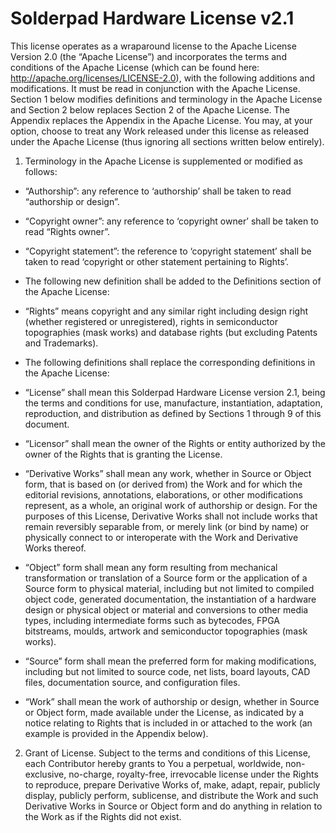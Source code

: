 # Solderpad Hardware License v2.1

This license operates as a wraparound license to the Apache License Version 2.0
(the “Apache License”) and incorporates the terms and conditions of the Apache
License (which can be found here: http://apache.org/licenses/LICENSE-2.0), with
the following additions and modifications. It must be read in conjunction with
the Apache License. Section 1 below modifies definitions and terminology in the
Apache License and Section 2 below replaces Section 2 of the Apache License. The
Appendix replaces the Appendix in the Apache License. You may, at your option,
choose to treat any Work released under this license as released under the
Apache License (thus ignoring all sections written below entirely).

1. Terminology in the Apache License is supplemented or modified as follows:

- “Authorship”: any reference to ‘authorship’ shall be taken to read “authorship
  or design”.

- “Copyright owner”: any reference to ‘copyright owner’ shall be taken to read
  “Rights owner”.

- “Copyright statement”: the reference to ‘copyright statement’ shall be taken
  to read ‘copyright or other statement pertaining to Rights’.

- The following new definition shall be added to the Definitions section of the
  Apache License:

- “Rights” means copyright and any similar right including design right (whether
  registered or unregistered), rights in semiconductor topographies (mask works)
  and database rights (but excluding Patents and Trademarks).

- The following definitions shall replace the corresponding definitions in the
  Apache License:

- “License” shall mean this Solderpad Hardware License version 2.1, being the
  terms and conditions for use, manufacture, instantiation, adaptation,
  reproduction, and distribution as defined by Sections 1 through 9 of this
  document.

- “Licensor” shall mean the owner of the Rights or entity authorized by the
  owner of the Rights that is granting the License.

- “Derivative Works” shall mean any work, whether in Source or Object form, that
  is based on (or derived from) the Work and for which the editorial revisions,
  annotations, elaborations, or other modifications represent, as a whole, an
  original work of authorship or design. For the purposes of this License,
  Derivative Works shall not include works that remain reversibly separable
  from, or merely link (or bind by name) or physically connect to or
  interoperate with the Work and Derivative Works thereof.

- “Object” form shall mean any form resulting from mechanical transformation or
  translation of a Source form or the application of a Source form to physical
  material, including but not limited to compiled object code, generated
  documentation, the instantiation of a hardware design or physical object or
  material and conversions to other media types, including intermediate forms
  such as bytecodes, FPGA bitstreams, moulds, artwork and semiconductor
  topographies (mask works).

- “Source” form shall mean the preferred form for making modifications,
  including but not limited to source code, net lists, board layouts, CAD files,
  documentation source, and configuration files.

- “Work” shall mean the work of authorship or design, whether in Source or
  Object form, made available under the License, as indicated by a notice
  relating to Rights that is included in or attached to the work (an example is
  provided in the Appendix below).

2. Grant of License. Subject to the terms and conditions of this License, each
   Contributor hereby grants to You a perpetual, worldwide, non-exclusive,
   no-charge, royalty-free, irrevocable license under the Rights to reproduce,
   prepare Derivative Works of, make, adapt, repair, publicly display, publicly
   perform, sublicense, and distribute the Work and such Derivative Works in
   Source or Object form and do anything in relation to the Work as if the
   Rights did not exist.
